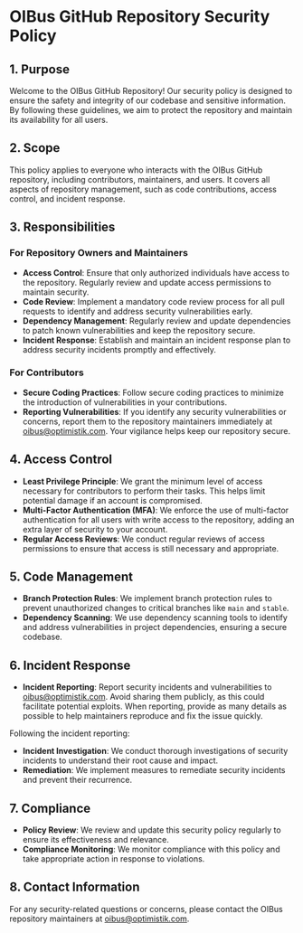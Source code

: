 # OIBus GitHub Repository Security Policy

## 1. Purpose

Welcome to the OIBus GitHub Repository! Our security policy is designed to ensure the safety and integrity of our
codebase and sensitive information. By following these guidelines, we aim to protect the repository and maintain its
availability for all users.

## 2. Scope

This policy applies to everyone who interacts with the OIBus GitHub repository, including contributors, maintainers, and
users. It covers all aspects of repository management, such as code contributions, access control, and incident
response.

## 3. Responsibilities

### For Repository Owners and Maintainers

- **Access Control**: Ensure that only authorized individuals have access to the repository. Regularly review and update
  access permissions to maintain security.
- **Code Review**: Implement a mandatory code review process for all pull requests to identify and address security
  vulnerabilities early.
- **Dependency Management**: Regularly review and update dependencies to patch known vulnerabilities and keep the
  repository secure.
- **Incident Response**: Establish and maintain an incident response plan to address security incidents promptly and
  effectively.

### For Contributors

- **Secure Coding Practices**: Follow secure coding practices to minimize the introduction of vulnerabilities in your
  contributions.
- **Reporting Vulnerabilities**: If you identify any security vulnerabilities or concerns, report them to the repository
  maintainers immediately at oibus@optimistik.com. Your vigilance helps keep our repository secure.

## 4. Access Control

- **Least Privilege Principle**: We grant the minimum level of access necessary for contributors to perform their tasks.
  This helps limit potential damage if an account is compromised.
- **Multi-Factor Authentication (MFA)**: We enforce the use of multi-factor authentication for all users with write
  access to the repository, adding an extra layer of security to your account.
- **Regular Access Reviews**: We conduct regular reviews of access permissions to ensure that access is still necessary
  and appropriate.

## 5. Code Management

- **Branch Protection Rules**: We implement branch protection rules to prevent unauthorized changes to critical branches
  like `main` and `stable`.
- **Dependency Scanning**: We use dependency scanning tools to identify and address vulnerabilities in project
  dependencies, ensuring a secure codebase.

## 6. Incident Response

- **Incident Reporting**: Report security incidents and vulnerabilities to oibus@optimistik.com. Avoid sharing them
  publicly, as this could facilitate potential exploits. When reporting, provide as many details as possible to help
  maintainers reproduce and fix the issue quickly.

Following the incident reporting:

- **Incident Investigation**: We conduct thorough investigations of security incidents to understand their root cause and
  impact.
- **Remediation**: We implement measures to remediate security incidents and prevent their recurrence.

## 7. Compliance

- **Policy Review**: We review and update this security policy regularly to ensure its effectiveness and relevance.
- **Compliance Monitoring**: We monitor compliance with this policy and take appropriate action in response to
  violations.

## 8. Contact Information

For any security-related questions or concerns, please contact the OIBus repository maintainers at oibus@optimistik.com.
